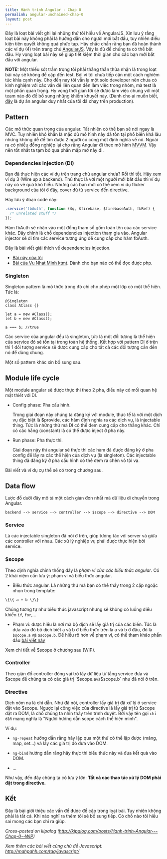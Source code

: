 ```yaml
---
title: Hành trình Angular - Chap 0
permalink: angular-unchained-chap-0
layout: post
---
```


Đây là loạt bài viết ghi lại những thứ tôi hiểu về AngularJS. Xin lưu ý rằng loạt bài này không phải là hướng dẫn cho người mới bắt đầu, tuy nhiên điều kiện tiên quyết không quá phức tạp. Hãy chắc chắn rằng bạn đã hoàn thành các ví dụ (4) trên trang chủ [AngularJS](https://angularjs.org/). Vậy là đủ để chúng ta có thể bắt đầu. Hy vọng loạt bài này sẽ giúp tiết kiệm thời gian cho các bạn mới bắt đầu với angular.

**NOTE:** Một thiếu sót trầm trọng tôi phải thẳng thắn thừa nhận là trong loạt bài này sẽ không đề cập đến test. Bởi vì tôi chưa tiếp cận một cách nghiêm túc khía cạnh này. Cho đến nay tôi vẫn là một solo developer nên chưa có kinh nghiệm với các vấn đề liên quan đến làm việc trong nhóm, mà test là một phần quan trọng. Hy vọng thời gian tới sẽ được làm việc chung với một team nào đó để bổ sung những khiếm khuyết này. (Dành cho ai muốn biết, [đây](https://gps.umaps.vn/demo) là dự án angular duy nhất của tôi đã chạy trên production).

## Pattern
Các mô thức quan trọng của angular. Tất nhiên có thể bạn sẽ nói ngay là MVC. Tuy nhiên khó khăn là mặc dù mô hình này đã tồn tại phổ biến khá lâu nhưng không dễ để tìm được 2 người có cùng một định nghĩa về nó. Ngoài ra có nhiều đồng nghiệp lại cho rằng Angular đi theo mô hình [MVVM](http://addyosmani.com/blog/understanding-mvvm-a-guide-for-javascript-developers/). Vậy nên tốt nhất ta tạm bỏ qua phần mập mờ này đi.
### Dependencies injection (DI)
Bạn đã thực hiện các ví dụ trên trang chủ angular chưa? Rồi thì tốt. Hãy xem ví dụ 3 (Wire up a backend). Thú thực là với một người mới bắt đầu thì ví dụ này có vẻ quá khó hiểu. Nhưng các bạn mới có thể xem ví dụ flicker background của tôi ở [đây](http://mahpahh.com/angularjs-random-background-directive-powered-by-flickr/), cover đủ từ service đến directive.

Hãy lưu ý đoạn code này:

```js
.service('fbAuth', function ($q, $firebase, $firebaseAuth, fbRef) {
  /* unrelated stuff */
});
```
Hàm fbAuth sẽ nhận vào một đống tham số gồm toàn tên của các service khác. Đây chính là chỗ dependencies injection tham gia vào. Angular injector sẽ đi tìm các service tương ứng để cung cấp cho hàm fbAuth.

Đây là bài viết giải thích về dependencies injection.

- [Bài này của tôi](http://mahpahh.com/lon-dieu-khien/)
- [Bài của Vu Nhat Minh ktmt](http://kipalog.com/posts/Inversion-of-Control-and-Dependency-Injection). Dành cho bạn nào có thể đọc được php.

### Singleton
Singleton pattern là mô thức trong đó chỉ cho phép một lớp có một thể hiện. Tức là:
```
@Singleton
class AClass {}

let a = new AClass();
let b = new AClass();

a === b; //true
```
Các service của angular đều là singleton, tức là một đối tượng là thể hiện của service đó sẽ tồn tại trong toàn hệ thống. Kết hợp với pattern DI ở trên thì 1 đối tượng service sẽ được cung cấp cho tất cả các đối tượng cần đến nó để dùng chung.

Một số pattern khác xin bổ sung sau.

## Module life cycle
Một module angular sẽ được thực thi theo 2 pha, điều này có mối quan hệ mật thiết với DI.

- Config phase: Pha cấu hình.

	Trong giai đoạn này chúng ta đăng ký với module, thực tế là với một dịch vụ đặc biệt là $provide, các hàm định nghĩa ra các dịch vụ, là injectable thing. Tức là những thứ mà DI có thể đem cung cấp cho thằng khác. Chỉ có các hằng (constant) là có thể được inject ở pha này.

- Run phase: Pha thực thi.

    Giai đoạn này thì angular sẽ thực thi các hàm đã được đăng ký ở pha config để lấy ra các thể hiện của dịch vụ (là singleton). Các injectable thing đã đăng ký ở pha cấu hình có thể đem ra chèn vô tội vạ.

Bài viết và ví dụ cụ thể sẽ có trong chương sau.

## Data flow
Lược đồ dưới đây mô tả một cách giản đơn nhất mà dữ liệu di chuyển trong Angular.

```
backend --> service --> controller --> $scope --> directive --> DOM
```

### Service

Là các injectable singleton đã nói ở trên, giúp tương tác với server và giữa các controller với nhau. Các xử lý nghiệp vụ phải được thực hiện bởi service.

### $scope

Theo định nghĩa chính thống đây là *phạm vi của các biểu thức angular*. Có 2 khái niệm cần lưu ý: phạm vi và biểu thức angular.

- Biểu thức angular. Là những thứ mà bạn có thể thấy trong 2 cặp ngoặc nhọn trong template:

```js
\{\{ a + b \}\}
```

Chúng tương tự như biểu thức javascript nhưng sẽ không có luồng điểu khiển `if`, `for`,...

- Phạm vi: được hiểu là nơi mà bộ dịch sẽ lấy giá trị của các biến. Tức là dựa vào đó bộ dịch biết a và b ở biểu thức trên là a và b ở đâu, đó là `$scope.a` và `$scope.b`. Để hiểu rõ hơn về phạm vi, có thể tham khảo phần đầu [bài viết này](http://mahpahh.com/es6-javascript-fat-arrow/)

Xem chi tiết về $scope ở chương sau (WIP).

### Controller
Theo giản đồ controller đóng vai trò lấy dữ liệu từ tầng service đưa và $scope để chúng ta có các giá trị `$scope.a` và `$scope.b` như đã nói ở trên.

### Directive
Dịch nôm na là chỉ dẫn. Như đã nói, controller lấy giá trị đã xử lý ở service đặt vào $scope. Ngược lại công việc của directive là lấy giá trị từ $scope đặt ra DOM, là chỗ chúng ta nhìn thấy trên trình duyệt. Bởi vậy tên gọi `chỉ dẫn` mang nghĩa là "Người hướng dẫn scope cách thể hiện mình".

Ví dụ:

- `ng-repeat` hướng dẫn rằng hãy lặp qua một thứ có thể lặp được (mảng, map, set...) và lấy các giá trị đó đưa vào DOM.

- `ng-bind` hướng dẫn rằng hãy thực thi biểu thức này và đưa kết quả vào DOM.
- ...

Như vậy, đến đây chúng ta có lưu ý lớn: **Tất cả các thao tác xử lý DOM phải đặt trong directive.**

## Kết
Đây là bài giới thiệu các vấn đề được đề cập trong loạt bài. Tuy nhiên không phải là tất cả. Khi nào nghĩ ra thêm tôi sẽ bổ sung tiếp. Có chỗ nào tôi hiểu sai mong các bạn chỉ ra giúp.

*Cross-posted on kipalog (http://kipalog.com/posts/Hanh-trinh-Angular---Chap-0--WIP)*

*Xem thêm các bài viết cùng chủ đề Javascript: http://mahpahh.com/tag/javascript/*
